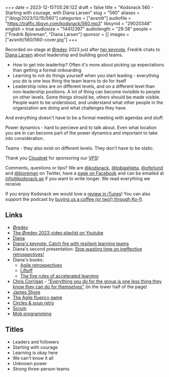 +++
date = 2023-12-15T05:26:12Z
draft = false
title = "Kodsnack 560 - Starting with courage, with Diana Larsen"
slug = "560"
aliases = ["/blog/2023/12/15/560"]
categories = ["avsnitt"]
audiofile = "https://traffic.libsyn.com/kodsnack/560.mp3"
libsynid = "29020348"
english = true
audiosize = "14412397"
audiolength = "29:38"
people = ["Fredrik Björeman", "Diana Larsen"]
sponsor = []
images = ["avsnitt/560/560-cover.jpg"]
+++

Recorded on-stage at [Øredev](https://oredev.org/) 2023 just after [her keynote](https://www.youtube.com/watch?v=QsYvIOeSS-k&list=PLOUKmSqExtAH0k42evc9j3fiqfgHu00Cf&index=9), Fredrik chats to [Diana Larsen](https://www.dianalarsen.com/about) about leadership and building good teams.

* How to get into leaderhip? Often it's more about picking up expectations than getting a formal onboarding
* Learning to not do things yourself when you start leading - everything you do is one less thing the team learns to do for itself
* Leadership roles are on different levels, and on a different level than non-leadership positions. A lot of thing can become invisible to people on other levels. Some things should be, others should be made visible. People want to be understood, and understand what other people in the organization are doing and what challenges they have.

And everything doesn't have to be a formal meeting with agendas and stuff.

Power dynamics - hard to percieve and to talk about. Even what location you are in can become part of the power dynamics and important to take into consideration.

Teams - they also exist on different levels. They don't have to be static.

Thank you [Cloudnet](http://www.cloudnet.se) for sponsoring our [VPS](http://en.wikipedia.org/wiki/Virtual_private_server)!

Comments, questions or tips? We are [@kodsnack](https://www.twitter.com/kodsnack), [@tobiashieta](https://www.twitter.com/tobiashieta), [@oferlund](https://twitter.com/oferlund) and [@bjoreman](https://www.twitter.com/bjoreman) on Twitter, have a [page on Facebook](https://www.facebook.com/kodsnack) and can be emailed at [info@kodsnack.se](mailto:info@kodsnack.se) if you want to write longer. We read everything we receive.

If you enjoy Kodsnack we would love a [review in iTunes](http://itunes.apple.com/se/podcast/kodsnack/id561631498?l=en)! You can also support the podcast by <a href="https://ko-fi.com/kodsnack" rel="payment">buying us a coffee (or two!) through Ko-fi</a>.

## Links ##
* [Øredev](https://oredev.org/)
* [The Øredev 2023 video playlist on Youtube](https://www.youtube.com/playlist?list=PLOUKmSqExtAF6tWa1TBElW4m5q1_-Pit3)
* [Diana](https://www.dianalarsen.com/about)
* [Diana's keynote: Catch fire with resilient learning teams](https://www.youtube.com/watch?v=QsYvIOeSS-k&list=PLOUKmSqExtAH0k42evc9j3fiqfgHu00Cf&index=9)
* Diana's second presentation: [Stop wasting time on ineffective retrospectives!](https://www.youtube.com/watch?v=_mPwWjoII20&list=PLOUKmSqExtAH0k42evc9j3fiqfgHu00Cf&index=49)
* Diana's books:
	* [Agile retrospectives](https://pragprog.com/titles/dlret/agile-retrospectives/)
	* [Liftoff](https://pragprog.com/titles/liftoff/liftoff-second-edition/)
	* [The five rules of accelerated learning](https://leanpub.com/fiverules)
* [Chris Corrigan](https://www.chriscorrigan.com/parkinglot/about/) - ["Everything you do for the group is one less thing they know they can do for themselves"](https://www.scrum.org/resources/blog/hidden-lesson-scrum-master) (in the lower half of the page)
* [James Shore](http://www.jamesshore.com/)
* [The Agile fluency game](https://www.agilefluency.org/game.php)
* [Circles & soup retro](https://www.goretro.ai/post/circles-and-soup-retrospective)
* [Scrum](https://en.wikipedia.org/wiki/Scrum_%28software_development%29)
* [Mob programming](https://en.wikipedia.org/wiki/Team_programming#Mob_programming)

## Titles ##
* Leaders and followers
* Starting with courage
* Learning is okay here
* We can't know it all
* Unknown power
* Strong three-person teams